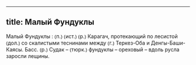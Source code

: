 
---
title: Малый Фундуклы
---
Малый Фундуклы
: ⦅п.⦆ ⦅ист.⦆ ⦅р.⦆ Карагач, протекающий по лесистой ⦅дол.⦆ со скалистыми теснинами между ⦅г.⦆ Теркез-Оба и Денгы-Баши-Каясы. Басс. ⦅р.⦆ Судак – ⦅тюрк.⦆ фундуклы – ореховый – вдоль русла заросли лещины.
